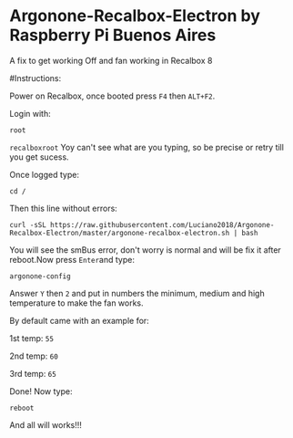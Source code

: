 # Argonone-Recalbox-Electron by Raspberry Pi Buenos Aires
A fix to get working Off and fan working in Recalbox 8

#Instructions:

Power on Recalbox, once booted press `F4` then `ALT+F2`.

Login with:

`root`

`recalboxroot` Yoy can't see what are you typing, so be precise or retry till you get sucess.

Once logged type:

`cd /`

Then this line without errors:

```
curl -sSL https://raw.githubusercontent.com/Luciano2018/Argonone-Recalbox-Electron/master/argonone-recalbox-electron.sh | bash
```

You will see the smBus error, don't worry is normal and will be fix it after reboot.Now press `Enter`and type:

```
argonone-config
```

Answer `Y` then `2` and put in numbers the minimum, medium and high temperature to make the fan works.

By default came with an example for:

1st temp: `55`

2nd temp: `60`

3rd temp: `65`

Done! Now type:

`reboot`

And all will works!!!
